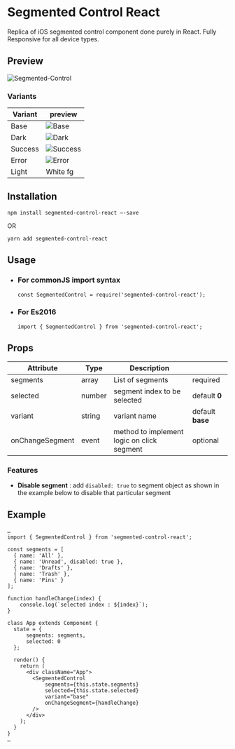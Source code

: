 # Segmented Control React

Replica of iOS segmented control component done purely in React. Fully Responsive for all device types.

## Preview

![Segmented-Control](https://media.giphy.com/media/4QEGxn32HWLpEoj7mx/giphy.gif)

### Variants

| Variant | preview|
|---------|--------|
| Base    | ![Base](https://placehold.it/20/007aff/ffffff?text=+)|
| Dark    | ![Dark](https://placehold.it/20/333333/ffffff?text=+)|
| Success    | ![Success](https://placehold.it/20/5cb85c/ffffff?text=+)|
| Error    | ![Error](https://placehold.it/20/d9534f/ffffff?text=+)|
| Light    | White fg|

## Installation

`npm install segmented-control-react —-save`  
  
OR
  
`yarn add segmented-control-react`

## Usage

* ### For commonJS import syntax
    `const SegmentedControl = require('segmented-control-react');`

* ### For Es2016
    `import { SegmentedControl } from 'segmented-control-react';`

## Props

  | Attribute       | Type   | Description                                |              |
  |-----------------|--------|--------------------------------------------|--------------|
  | segments        | array  | List of segments                           | required     |
  | selected        | number | segment index to be selected               | default **0**    |
  | variant         | string | variant name                               | default **base** |
  | onChangeSegment | event  | method to implement logic on click segment | optional     |

### Features
  * **Disable segment** : add `disabled: true` to segment object as shown in the example below to disable that particular segment 

## Example

```
…
import { SegmentedControl } from 'segmented-control-react';

const segments = [
  { name: 'All' },
  { name: 'Unread', disabled: true },
  { name: 'Drafts' },
  { name: 'Trash' },
  { name: 'Pins' }
];

function handleChange(index) {
    console.log(`selected index : ${index}`);
}

class App extends Component {
  state = {
      segments: segments,
      selected: 0
  };
  
  render() {
    return (
      <div className="App">
        <SegmentedControl
            segments={this.state.segments}
            selected={this.state.selected} 
            variant="base"
            onChangeSegment={handleChange}           
        />        
      </div>
    );
  }
}
…
```
